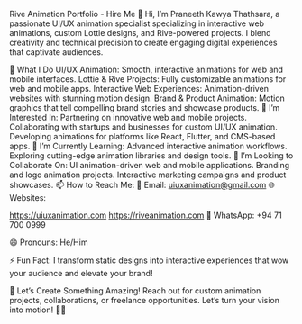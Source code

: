 Rive Animation Portfolio - Hire Me
👋 Hi, I’m Praneeth Kawya Thathsara, a passionate UI/UX animation specialist specializing in interactive web animations, custom Lottie designs, and Rive-powered projects. I blend creativity and technical precision to create engaging digital experiences that captivate audiences.

🎯 What I Do
UI/UX Animation: Smooth, interactive animations for web and mobile interfaces.
Lottie & Rive Projects: Fully customizable animations for web and mobile apps.
Interactive Web Experiences: Animation-driven websites with stunning motion design.
Brand & Product Animation: Motion graphics that tell compelling brand stories and showcase products.
👀 I’m Interested In:
Partnering on innovative web and mobile projects.
Collaborating with startups and businesses for custom UI/UX animation.
Developing animations for platforms like React, Flutter, and CMS-based apps.
🌱 I’m Currently Learning:
Advanced interactive animation workflows.
Exploring cutting-edge animation libraries and design tools.
💞️ I’m Looking to Collaborate On:
UI animation-driven web and mobile applications.
Branding and logo animation projects.
Interactive marketing campaigns and product showcases.
📫 How to Reach Me:
📧 Email: uiuxanimation@gmail.com
🌐 Websites:

https://uiuxanimation.com
https://riveanimation.com
📱 WhatsApp: +94 71 700 0999

😄 Pronouns:
He/Him

⚡ Fun Fact:
I transform static designs into interactive experiences that wow your audience and elevate your brand!

🚀 Let’s Create Something Amazing!
Reach out for custom animation projects, collaborations, or freelance opportunities. Let’s turn your vision into motion! 🚀🎨
<!---
RiveAnimation/RiveAnimation is a ✨ special ✨ repository because its `README.md` (this file) appears on your GitHub profile.
You can click the Preview link to take a look at your changes.
--->
